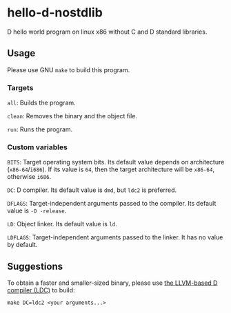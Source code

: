 # hello-d-nostdlib
D hello world program on linux x86 without C and D standard libraries.

## Usage
Please use GNU ``make`` to build this program.

### Targets
``all``: Builds the program.

``clean``: Removes the binary and the object file.

``run``: Runs the program.

### Custom variables
``BITS``: Target operating system bits. Its default value depends on architecture (``x86-64``/``i686``). If its value is ``64``, then the target architecture will be ``x86-64``, otherwise ``i686``.

``DC``: D compiler. Its default value is ``dmd``, but ``ldc2`` is preferred.

``DFLAGS``: Target-independent arguments passed to the compiler. Its default value is ``-O -release``.

``LD``: Object linker. Its default value is ``ld``.

``LDFLAGS``: Target-independent arguments passed to the linker. It has no value by default.

## Suggestions
To obtain a faster and smaller-sized binary, please use <a href="https://github.com/ldc-developers/ldc">the LLVM-based D compiler (LDC)</a> to build:

``make DC=ldc2 <your arguments...>``
